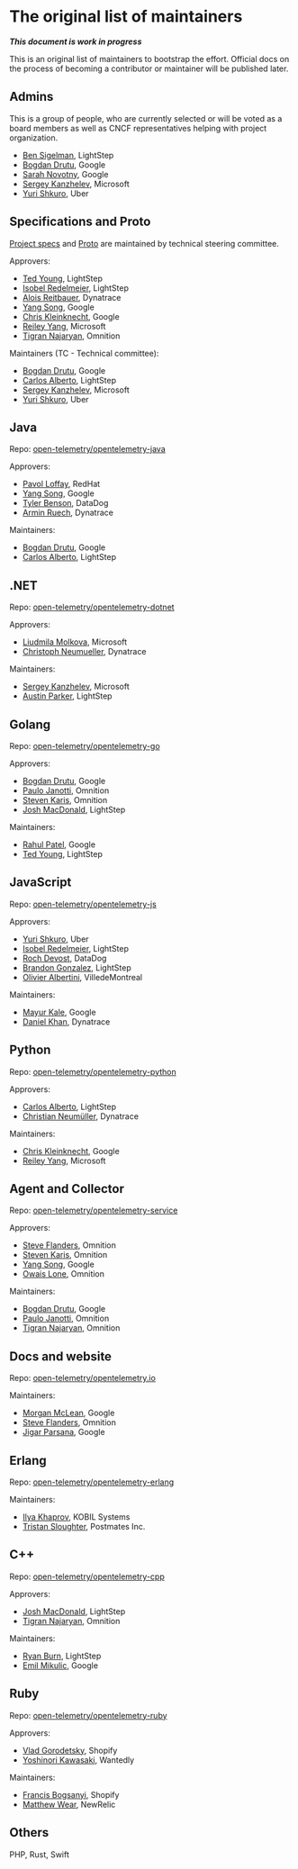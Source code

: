 # The original list of maintainers

***This document is work in progress***

This is an original list of maintainers to bootstrap the effort. Official docs
on the process of becoming a contributor or maintainer will be published later.

## Admins

This is a group of people, who are currently selected or will be voted as a
board members as well as CNCF representatives helping with project organization.

- [Ben Sigelman](https://github.com/bhs), LightStep
- [Bogdan Drutu](https://github.com/BogdanDrutu), Google
- [Sarah Novotny](https://github.com/SarahNovotny), Google
- [Sergey Kanzhelev](https://github.com/SergeyKanzhelev), Microsoft
- [Yuri Shkuro](https://github.com/yurishkuro), Uber

## Specifications and Proto

[Project specs](https://github.com/open-telemetry/opentelemetry-specification)
and [Proto](https://github.com/open-telemetry/opentelemetry-proto)
are maintained by technical steering committee.

Approvers:

- [Ted Young](https://github.com/tedsuo), LightStep
- [Isobel Redelmeier](https://github.com/iredelmeier), LightStep
- [Alois Reitbauer](https://github.com/aloisReitbauer), Dynatrace
- [Yang Song](https://github.com/songy23), Google
- [Chris Kleinknecht](https://github.com/c24t), Google
- [Reiley Yang](https://github.com/reyang), Microsoft
- [Tigran Najaryan](https://github.com/tigrannajaryan), Omnition

Maintainers (TC - Technical committee):

- [Bogdan Drutu](https://github.com/BogdanDrutu), Google
- [Carlos Alberto](https://github.com/carlosalberto), LightStep
- [Sergey Kanzhelev](https://github.com/SergeyKanzhelev), Microsoft
- [Yuri Shkuro](https://github.com/yurishkuro), Uber

## Java

Repo: [open-telemetry/opentelemetry-java](https://github.com/open-telemetry/opentelemetry-java)

Approvers:

- [Pavol Loffay](https://github.com/pavolloffay), RedHat
- [Yang Song](https://github.com/songy23), Google
- [Tyler Benson](https://github.com/tylerbenson), DataDog
- [Armin Ruech](https://github.com/arminru), Dynatrace

Maintainers:
- [Bogdan Drutu](https://github.com/BogdanDrutu), Google
- [Carlos Alberto](https://github.com/carlosalberto), LightStep

## .NET

Repo: [open-telemetry/opentelemetry-dotnet](https://github.com/open-telemetry/opentelemetry-dotnet)

Approvers:

- [Liudmila Molkova](https://github.com/lmolkova), Microsoft
- [Christoph Neumueller](https://github.com/discostu105), Dynatrace

Maintainers:

- [Sergey Kanzhelev](https://github.com/SergeyKanzhelev), Microsoft
- [Austin Parker](https://github.com/austinlparker), LightStep

## Golang

Repo: [open-telemetry/opentelemetry-go](https://github.com/open-telemetry/opentelemetry-go)

Approvers:

- [Bogdan Drutu](https://github.com/BogdanDrutu), Google
- [Paulo Janotti](https://github.com/pjanotti), Omnition
- [Steven Karis](https://github.com/sjkaris), Omnition
- [Josh MacDonald](https://github.com/jmacd), LightStep

Maintainers:

- [Rahul Patel](https://github.com/rghetia), Google
- [Ted Young](https://github.com/tedsuo), LightStep

## JavaScript

Repo: [open-telemetry/opentelemetry-js](https://github.com/open-telemetry/opentelemetry-js)

Approvers:

- [Yuri Shkuro](https://github.com/yurishkuro), Uber
- [Isobel Redelmeier](https://github.com/iredelmeier), LightStep
- [Roch Devost](https://github.com/rochdev), DataDog
- [Brandon Gonzalez](https://github.com/bg451), LightStep
- [Olivier Albertini](https://github.com/OlivierAlbertini), VilledeMontreal

Maintainers:

- [Mayur Kale](https://github.com/mayurkale22), Google
- [Daniel Khan](https://github.com/danielkhan), Dynatrace

## Python

Repo: [open-telemetry/opentelemetry-python](https://github.com/open-telemetry/opentelemetry-python)

Approvers:

- [Carlos Alberto](https://github.com/carlosalberto), LightStep
- [Christian Neumüller](https://github.com/Oberon00), Dynatrace

Maintainers:

- [Chris Kleinknecht](https://github.com/c24t), Google
- [Reiley Yang](https://github.com/reyang), Microsoft

## Agent and Collector

Repo: [open-telemetry/opentelemetry-service](https://github.com/open-telemetry/opentelemetry-service)

Approvers:
- [Steve Flanders](https://github.com/flands), Omnition
- [Steven Karis](https://github.com/sjkaris), Omnition
- [Yang Song](https://github.com/songy23), Google
- [Owais Lone](https://github.com/owais), Omnition

Maintainers:

- [Bogdan Drutu](https://github.com/BogdanDrutu), Google
- [Paulo Janotti](https://github.com/pjanotti), Omnition
- [Tigran Najaryan](https://github.com/tigrannajaryan), Omnition

## Docs and website

Repo: [open-telemetry/opentelemetry.io](https://github.com/open-telemetry/opentelemetry.io/)

Maintainers:

- [Morgan McLean](https://github.com/mtwo), Google
- [Steve Flanders](https://github.com/flands), Omnition
- [Jigar Parsana](https://github.com/jparsana), Google

## Erlang

Repo: [open-telemetry/opentelemetry-erlang](https://github.com/open-telemetry/opentelemetry-erlang)

Maintainers:
- [Ilya Khaprov](https://github.com/deadtrickster), KOBIL Systems
- [Tristan Sloughter](https://github.com/tsloughter), Postmates Inc.

## C++

Repo: [open-telemetry/opentelemetry-cpp](https://github.com/open-telemetry/opentelemetry-cpp)

Approvers:
- [Josh MacDonald](https://github.com/jmacd), LightStep
- [Tigran Najaryan](https://github.com/tigrannajaryan), Omnition

Maintainers:
- [Ryan Burn](https://github.com/rnburn), LightStep
- [Emil Mikulic](https://github.com/g-easy), Google

## Ruby

Repo: [open-telemetry/opentelemetry-ruby](https://github.com/open-telemetry/opentelemetry-ruby)

Approvers:
- [Vlad Gorodetsky](https://github.com/bai), Shopify
- [Yoshinori Kawasaki](https://github.com/luvtechno), Wantedly

Maintainers:
- [Francis Bogsanyi](https://github.com/fbogsany), Shopify
- [Matthew Wear](https://github.com/mwear), NewRelic

## Others

PHP, Rust, Swift
